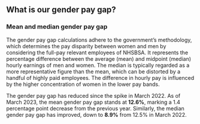 ## What is our gender pay gap?

### Mean and median gender pay gap

The gender pay gap calculations adhere to the government’s methodology, which determines the pay disparity between women and men by considering the full-pay relevant employees of NHSBSA. It represents the percentage difference between the average (mean) and midpoint (median) hourly earnings of men and women. The median is typically regarded as a more representative figure than the mean, which can be distorted by a handful of highly paid employees. The difference in hourly pay is influenced by the higher concentration of women in the lower pay bands.

The gender pay gap has reduced since the spike in March 2022. As of March 2023, the mean gender pay gap stands at __12.6%__, marking a 1.4 percentage point decrease from the previous year. Similarly, the median gender pay gap has improved, down to __8.9%__ from 12.5% in March 2022.
